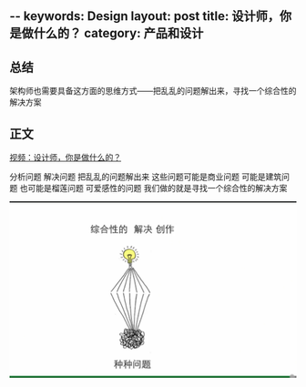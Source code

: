 
--
keywords: Design
layout: post
title: 设计师，你是做什么的？
category: 产品和设计
--- 
## 总结
架构师也需要具备这方面的思维方式——把乱乱的问题解出来，寻找一个综合性的解决方案

## 正文

[视频：设计师，你是做什么的？](http://open.163.com/movie/2017/5/R/U/MCIJDBL53_MCIJE3VRU.html)


分析问题 解决问题 把乱乱的问题解出来 这些问题可能是商业问题 可能是建筑问题 也可能是榴莲问题 可爱感性的问题 我们做的就是寻找一个综合性的解决方案


![](/images/what_do_the_designer_do.png)